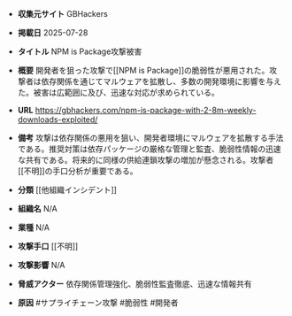 - **収集元サイト**
GBHackers

- **掲載日**
2025-07-28

- **タイトル**
NPM is Package攻撃被害

- **概要**
開発者を狙った攻撃で[[NPM is Package]]の脆弱性が悪用された。攻撃者は依存関係を通じてマルウェアを拡散し、多数の開発環境に影響を与えた。被害は広範囲に及び、迅速な対応が求められている。

- **URL**
https://gbhackers.com/npm-is-package-with-2-8m-weekly-downloads-exploited/

- **備考**
攻撃は依存関係の悪用を狙い、開発者環境にマルウェアを拡散する手法である。推奨対策は依存パッケージの厳格な管理と監査、脆弱性情報の迅速な共有である。将来的に同様の供給連鎖攻撃の増加が懸念される。攻撃者[[不明]]の手口分析が重要である。

- **分類**
[[他組織インシデント]]

- **組織名**
N/A

- **業種**
N/A

- **攻撃手口**
[[不明]]

- **攻撃影響**
N/A

- **脅威アクター**
依存関係管理強化、脆弱性監査徹底、迅速な情報共有

- **原因**
#サプライチェーン攻撃 #脆弱性 #開発者
